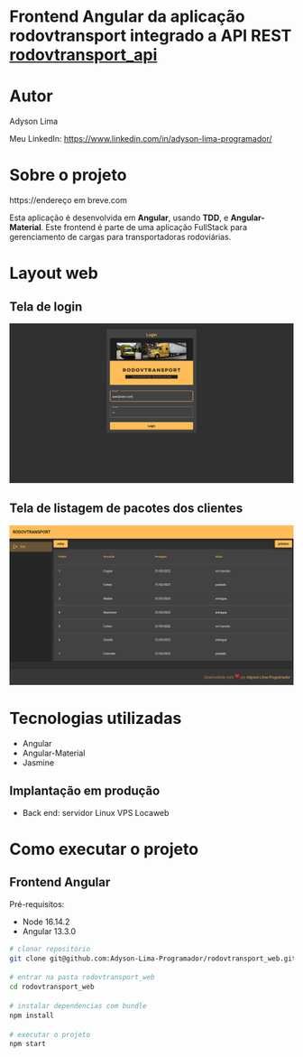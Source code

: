 # Frontend Angular da aplicação rodovtransport integrado a API REST <a href ="https://github.com/Adyson-Lima-Programador/rodovtransport_api">rodovtransport_api</a>

# Autor

Adyson Lima

Meu LinkedIn: https://www.linkedin.com/in/adyson-lima-programador/

# Sobre o projeto

https://endereço em breve.com

Esta aplicação é desenvolvida em **Angular**, usando **TDD**, e **Angular-Material**. Este frontend é parte de uma aplicação FullStack para gerenciamento de cargas para transportadoras rodoviárias.

# Layout web
## Tela de login

<img src="https://github.com/Adyson-Lima-Programador/rodovtransport_web/blob/main/src/app/imagens/tela_login.png" alt="tela_login"/>

## Tela de listagem de pacotes dos clientes

<img src="https://github.com/Adyson-Lima-Programador/rodovtransport_web/blob/main/src/app/imagens/tela_listagem_pacotes_cliente.png" alt="listagem_pacotes"/>

# Tecnologias utilizadas

- Angular
- Angular-Material
- Jasmine

## Implantação em produção
- Back end: servidor Linux VPS Locaweb

# Como executar o projeto

## Frontend Angular
Pré-requisitos: 
- Node 16.14.2
- Angular 13.3.0

```bash
# clonar repositório
git clone git@github.com:Adyson-Lima-Programador/rodovtransport_web.git

# entrar na pasta rodovtransport_web
cd rodovtransport_web

# instalar dependencias com bundle
npm install

# executar o projeto
npm start
```

